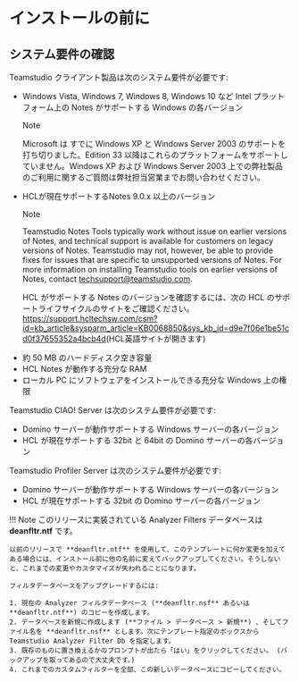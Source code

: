 # インストールの前に

## システム要件の確認
Teamstudio クライアント製品は次のシステム要件が必要です:

* Windows Vista, Windows 7, Windows 8, Windows 10 など Intel プラットフォーム上の Notes がサポートする Windows の各バージョン
  <div class="admonition note">
    <p class="admonition-title">Note</p>
    <p>Microsoft は すでに Windows XP と Windows Server 2003 のサポートを打ち切りました。Edition 33 以降はこれらのプラットフォームをサポートしていません。Windows XP および Windows Server 2003 上での弊社製品のご利用に関するご質問は弊社担当営業までお問い合わせください。</p>
  </div>
* HCLが現在サポートするNotes 9.0.x 以上のバージョン
  <div class="admonition note">
    <p class="admonition-title">Note</p>
    <p>Teamstudio Notes Tools typically work without issue on earlier versions of Notes, and technical support is available for customers on legacy versions of Notes. Teamstudio may not, however, be able to provide fixes for issues that are specific to unsupported versions of Notes. For more information on installing Teamstudio tools on earlier versions of Notes, contact <a href="mailto:techsupport@teamstudio.com">techsupport@teamstudio.com</a>.</p>
    <p>HCL がサポートする Notes のバージョンを確認するには、次の HCL のサポートライフサイクルのサイトをご確認ください。<a href="https://support.hcltechsw.com/csm?id=kb_article&sysparm_article=KB0068850&sys_kb_id=d9e7f06e1be51cd0f37655352a4bcb4d">https://support.hcltechsw.com/csm?id=kb_article&sysparm_article=KB0068850&sys_kb_id=d9e7f06e1be51cd0f37655352a4bcb4d</a>(HCL英語サイトが開きます)</p>
  </div>
* 約 50 MB のハードディスク空き容量
* HCL Notes が動作する充分な RAM
* ローカル PC にソフトウェアをインストールできる充分な Windows 上の権限

Teamstudio CIAO! Server は次のシステム要件が必要です:

* Domino サーバーが動作サポートする Windows サーバーの各バージョン
* HCL が現在サポートする 32bit と 64bit の Domino サーバーの各バージョン

Teamstudio Profiler Server は次のシステム要件が必要です:

* Domino サーバーが動作サポートする Windows サーバーの各バージョン
* HCL が現在サポートする 32bit の Domino サーバーの各バージョン


!!! Note
    このリリースに実装されている Analyzer Filters データベースは **deanfltr.ntf** です。
    
    以前のリリースで **deanfltr.ntf** を使用して、このテンプレートに何か変更を加えてある場合には、インストール前に他の名前に変えてバックアップしてください。そうしないと、これまでの変更やカスタマイズが失われることになります。
    
    フィルタデータベースをアップグレードするには:
    
    1. 現在の Analyzer フィルタデータベース (**deanfltr.nsf** あるいは **deanfltr.ntf**) のコピーを作成します。
    2. データベースを新規に作成します (**ファイル > データベース > 新規**) 、そしてファイル名を **deanfltr.nsf** とします。次にテンプレート指定のボックスから  Teamstudio Analyzer Filter Db を指定します。
    3. 既存のものに置き換えるかのプロンプトが出たら「はい」をクリックしてください。 (バックアップを取ってあるので大丈夫です。)
    4. これまでのカスタムフィルターを全部、この新しいデータベースにコピーしてください。